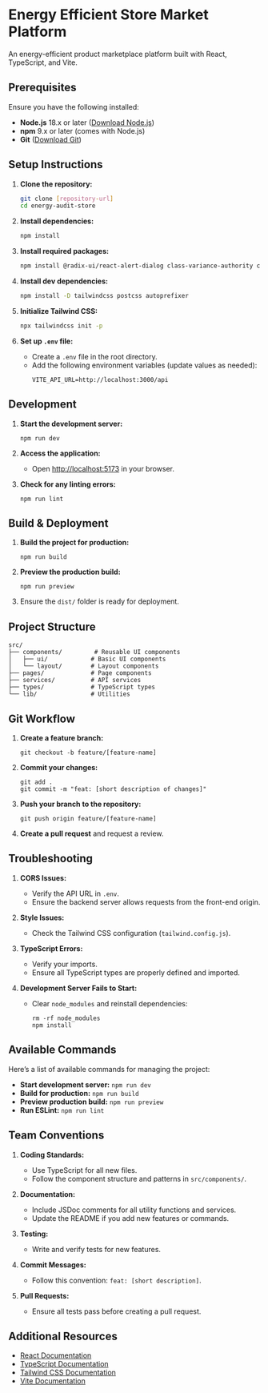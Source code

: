 # Energy Efficient Store Market Platform

An energy-efficient product marketplace platform built with React, TypeScript, and Vite.

## Prerequisites

Ensure you have the following installed:

- **Node.js** 18.x or later ([Download Node.js](https://nodejs.org/))
- **npm** 9.x or later (comes with Node.js)
- **Git** ([Download Git](https://git-scm.com/))

## Setup Instructions

1. **Clone the repository:**
   ```bash
   git clone [repository-url]
   cd energy-audit-store
   ```

2. **Install dependencies:**
   ```bash
   npm install
   ```

3. **Install required packages:**
   ```bash
   npm install @radix-ui/react-alert-dialog class-variance-authority clsx lucide-react tailwind-merge react-router-dom @types/node
   ```

4. **Install dev dependencies:**
   ```bash
   npm install -D tailwindcss postcss autoprefixer
   ```

5. **Initialize Tailwind CSS:**
   ```bash
   npx tailwindcss init -p
   ```

6. **Set up `.env` file:**
   - Create a `.env` file in the root directory.
   - Add the following environment variables (update values as needed):
     ```
     VITE_API_URL=http://localhost:3000/api
     ```

## Development

1. **Start the development server:**
   ```
   npm run dev
   ```

2. **Access the application:**
   - Open [http://localhost:5173](http://localhost:5173) in your browser.

3. **Check for any linting errors:**
   ```
   npm run lint
   ```

## Build & Deployment

1. **Build the project for production:**
   ```
   npm run build
   ```

2. **Preview the production build:**
   ```
   npm run preview
   ```

3. Ensure the `dist/` folder is ready for deployment.

## Project Structure

```
src/
├── components/         # Reusable UI components
│   ├── ui/            # Basic UI components
│   └── layout/        # Layout components
├── pages/             # Page components
├── services/          # API services
├── types/             # TypeScript types
└── lib/               # Utilities
```

## Git Workflow

1. **Create a feature branch:**
   ```
   git checkout -b feature/[feature-name]
   ```

2. **Commit your changes:**
   ```
   git add .
   git commit -m "feat: [short description of changes]"
   ```

3. **Push your branch to the repository:**
   ```
   git push origin feature/[feature-name]
   ```

4. **Create a pull request** and request a review.

## Troubleshooting

1. **CORS Issues:**
   - Verify the API URL in `.env`.
   - Ensure the backend server allows requests from the front-end origin.

2. **Style Issues:**
   - Check the Tailwind CSS configuration (`tailwind.config.js`).

3. **TypeScript Errors:**
   - Verify your imports.
   - Ensure all TypeScript types are properly defined and imported.

4. **Development Server Fails to Start:**
   - Clear `node_modules` and reinstall dependencies:
     ```
     rm -rf node_modules
     npm install
     ```

## Available Commands

Here’s a list of available commands for managing the project:

- **Start development server:** `npm run dev`
- **Build for production:** `npm run build`
- **Preview production build:** `npm run preview`
- **Run ESLint:** `npm run lint`

## Team Conventions

1. **Coding Standards:**
   - Use TypeScript for all new files.
   - Follow the component structure and patterns in `src/components/`.

2. **Documentation:**
   - Include JSDoc comments for all utility functions and services.
   - Update the README if you add new features or commands.

3. **Testing:**
   - Write and verify tests for new features.

4. **Commit Messages:**
   - Follow this convention: `feat: [short description]`.

5. **Pull Requests:**
   - Ensure all tests pass before creating a pull request.

## Additional Resources

- [React Documentation](https://react.dev)
- [TypeScript Documentation](https://www.typescriptlang.org/docs)
- [Tailwind CSS Documentation](https://tailwindcss.com/docs)
- [Vite Documentation](https://vitejs.dev/guide)
